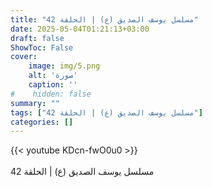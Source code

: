 ```yaml
---
title: "مسلسل يوسف الصديق (ع) | الحلقة 42"
date: 2025-05-04T01:21:13+03:00
draft: false
ShowToc: False
cover:
    image: img/5.png
    alt: 'صورة'
    caption: ''
#    hidden: false
summary: ""
tags: ["مسلسل يوسف الصديق (ع) | الحلقة 42"]
categories: []
---
```


{{< youtube KDcn-fwO0u0 >}}  
 <br>
مسلسل يوسف الصديق (ع) | الحلقة 42
